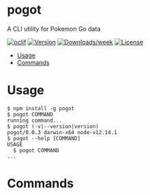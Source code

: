 pogot
=====

A CLI utility for Pokemon Go data

[![oclif](https://img.shields.io/badge/cli-oclif-brightgreen.svg)](https://oclif.io)
[![Version](https://img.shields.io/npm/v/pogot.svg)](https://npmjs.org/package/pogot)
[![Downloads/week](https://img.shields.io/npm/dw/pogot.svg)](https://npmjs.org/package/pogot)
[![License](https://img.shields.io/npm/l/pogot.svg)](https://github.com/ebertsch/pogot/blob/master/package.json)

<!-- toc -->
* [Usage](#usage)
* [Commands](#commands)
<!-- tocstop -->
# Usage
<!-- usage -->
```sh-session
$ npm install -g pogot
$ pogot COMMAND
running command...
$ pogot (-v|--version|version)
pogot/0.0.3 darwin-x64 node-v12.14.1
$ pogot --help [COMMAND]
USAGE
  $ pogot COMMAND
...
```
<!-- usagestop -->
# Commands
<!-- commands -->

<!-- commandsstop -->
